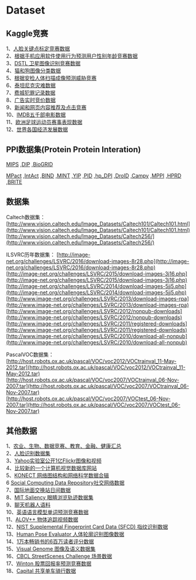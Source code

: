 Dataset
===

Kaggle竞赛
---
1、[人脸关键点标定竞赛数据](https://www.kaggle.com/c/facial-keypoints-detection)<br/>
2、[根据手机应用软件使用行为预测用户性别年龄竞赛数据](http://dataju.cn/Dataju/web/datasetInstanceDetail/332)<br/>
3、[DSTL 卫星图像识别竞赛数据](https://www.kaggle.com/c/dstl-satellite-imagery-feature-detection)<br/>
4、[猫和狗图像分类数据](https://www.kaggle.com/c/dogs-vs-cats-redux-kernels-edition)<br/>
5、[根据安检人体扫描成像预测威胁竞赛](https://www.kaggle.com/c/passenger-screening-algorithm-challenge)<br/>
6、[泰坦尼克灾难数据](https://www.kaggle.com/c/titanic)<br/>
7、[费城犯罪记录数据](https://www.kaggle.com/mchirico/philadelphiacrimedata)<br/>
8、[广告实时竞价数据](https://www.kaggle.com/zurfer/rtb)<br/>
9、[新闻和网页内容推荐及点击竞赛](https://www.kaggle.com/c/outbrain-click-prediction)<br/>
10、[IMDB五千部电影数据](https://www.kaggle.com/deepmatrix/imdb-5000-movie-dataset)<br/>
11、[欧洲足球运动员赛事表现数据](https://www.kaggle.com/hugomathien/soccer)<br/>
12、[世界各国经济发展数据](https://www.kaggle.com/worldbank/world-development-indicators)<br/>

PPI数据集(Protein Protein Interation)
---
[MIPS](http://mips.gsf.de/proj/ppi) ,[DIP](http://dip.doe-mbi.ucla.edu/) ,[BioGRID](http://wilab.inha.ac.kr/hpid/)

[MPact](http://mips.gsf.de/genre/proj/mpact) ,[IntAct](http://www.ebi.ac.uk/inact/index.jsp) ,[BIND](http://www.bind.ca/) ,[MINT](http://mint.bio.uniroma2.it/mint/) ,[YIP](http://itolab.cb.k.u-tokyo.ac.jp/Y2H/) ,[PID](http://www.proteinlounge.com/inter_home.asp) ,[hp_DPI](http://dpi.nhri.org.tw/protein/hp/ORF/index.php) ,[DroID](http://www.droidb.org/) ,[Campy](http://proteome.wayne.edu/CampyDescription.html) ,[MPPI](http://genome.gsc.riken.go.jp/ppi/) ,[HPRD](http://www.hprd.org/) ,[BRITE](http://www.genome.jp/brite/)

数据集
---
Caltech数据集：<br/>
[http://www.vision.caltech.edu/Image_Datasets/Caltech101/Caltech101.html](http://www.vision.caltech.edu/Image_Datasets/Caltech101/Caltech101.html)<br/>
[http://www.vision.caltech.edu/Image_Datasets/Caltech256/](http://www.vision.caltech.edu/Image_Datasets/Caltech256/)<br/>

ILSVRC历年数据集：
[http://image-net.org/challenges/LSVRC/2016/download-images-8r28.php](http://image-net.org/challenges/LSVRC/2016/download-images-8r28.php)<br/>
[http://image-net.org/challenges/LSVRC/2015/download-images-3j16.php](http://image-net.org/challenges/LSVRC/2015/download-images-3j16.php)<br/>
[http://image-net.org/challenges/LSVRC/2014/download-images-5jj5.php](http://image-net.org/challenges/LSVRC/2014/download-images-5jj5.php)<br/>
[http://www.image-net.org/challenges/LSVRC/2013/download-images-rpa](http://www.image-net.org/challenges/LSVRC/2013/download-images-rpa)<br/>
[http://www.image-net.org/challenges/LSVRC/2012/nonpub-downloads](http://www.image-net.org/challenges/LSVRC/2012/nonpub-downloads)<br/>
[http://www.image-net.org/challenges/LSVRC/2011/registered-downloads](http://www.image-net.org/challenges/LSVRC/2011/registered-downloads)<br/>
[http://www.image-net.org/challenges/LSVRC/2010/download-all-nonpub](http://www.image-net.org/challenges/LSVRC/2010/download-all-nonpub)<br/>

PascalVOC数据集：
[http://host.robots.ox.ac.uk/pascal/VOC/voc2012/VOCtrainval_11-May-2012.tar](http://host.robots.ox.ac.uk/pascal/VOC/voc2012/VOCtrainval_11-May-2012.tar)<br/>
[http://host.robots.ox.ac.uk/pascal/VOC/voc2007/VOCtrainval_06-Nov-2007.tar](http://host.robots.ox.ac.uk/pascal/VOC/voc2007/VOCtrainval_06-Nov-2007.tar)<br/>
[http://host.robots.ox.ac.uk/pascal/VOC/voc2007/VOCtest_06-Nov-2007.tar](http://host.robots.ox.ac.uk/pascal/VOC/voc2007/VOCtest_06-Nov-2007.tar)<br/>

其他数据
---
1、[农业、生物、数据竞赛、教育、金融、健康汇总](https://github.com/awesomedata/awesome-public-datasets)<br/>
2、[人脸识别数据集](http://www.face-rec.org/databases/)<br/>
3、[Yahoo实验室公开1亿Flickr图像和视频](http://yahoolabs.tumblr.com/post/89783581601/one-hundred-million-creative-commons-flickr-images-for)<br/>
4、[比较新的一个计算机视觉数据库网站](http://riemenschneider.hayko.at/vision/dataset/)<br/>
5、[KONECT 网络图结构和网络科学数据合辑](http://konect.uni-koblenz.de/)<br/>
6 [Social Computing Data Repository社交网络数据](http://socialcomputing.asu.edu/)<br/>
7、[国际地面交换站日间数据](http://data.cma.cn/)<br/>
8、[MIT Saliency 眼睛浏览轨迹数据集](http://saliency.mit.edu/)<br/>
9、[聊天机器人语料](https://github.com/candlewill/Dialog_Corpus)<br/>
10、[英语语言模型单词预测竞赛数据](https://www.kaggle.com/c/billion-word-imputation/data)<br/>
11、[ALOV++ 物体追踪视频数据](http://crcv.ucf.edu/data/ALOV++/)<br/>
12、[NIST Supplemental Fingerprint Card Data (SFCD) 指纹识别数据](https://www.nist.gov/property-fieldsection/nist-special-database-10)<br/>
13、[Human Pose Evaluator 人体轮廓识别图像数据](http://www.robots.ox.ac.uk/~vgg/data/pose_evaluation/)<br/>
14、[1万本畅销书的6百万读者评分数据](https://github.com/zygmuntz/goodbooks-10k)<br/>
15、[Visual Genome 图像及语义数据集](http://visualgenome.org/)<br/>
16、[CBCL StreetScenes Challenge 场景数据](http://cbcl.mit.edu/software-datasets/streetscenes/)<br/>
17、[Winton 股票回报率预测竞赛数据](https://www.kaggle.com/c/the-winton-stock-market-challenge)<br/>
18、[Capital 共享单车骑行数据](https://www.capitalbikeshare.com/system-data)<br/>
